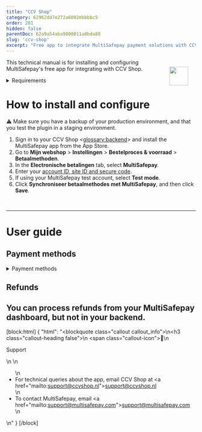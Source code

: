 ```yaml
---
title: "CCV Shop"
category: 62962dd7e272a6002ebbbbc5
order: 201
hidden: false
parentDoc: 62a9a54aba9800011a8bda88
slug: 'ccv-shop'
excerpt: "Free app to integrate MultiSafepay payment solutions with CCV shop."
---
```

<img src="https://raw.githubusercontent.com/MultiSafepay/docs/master/static/logo/Integrations/CCVShop.svg" width="50" align="right" style="margin: 20px; max-height: 75px"/>

This technical manual is for installing and configuring MultiSafepay's free app for integrating with CCV Shop.

<details id="requirements">
<summary>Requirements</summary>
<br>

You will need a [MultiSafepay account](/getting-started-guide/).
</details>

# How to install and configure

:warning: Make sure you have a backup of your production environment, and that you test the plugin in a staging environment.

1. Sign in to your CCV Shop <<glossary:backend>> and install the MultiSafepay app from the App Store.
2. Go to **Mijn webshop** > **Instellingen** > **Bestelproces & voorraad** > **Betaalmethoden**.
3. In the **Electronische betalingen** tab, select **MultiSafepay**.
4. Enter your [account ID, site ID and secure code](/sites/#site-id-api-key-and-secure-code).
5. If using your MultiSafepay test account, select **Test mode**.
6. Click **Synchroniseer betaalmethodes met MultiSafepay**, and then click **Save**.

<br>

___

# User guide

## Payment methods

<details id="payment-methods">
<summary>Payment methods</summary>
<br>

- Cards: [All](/credit-debit-cards/)
- Pay later methods: [AfterPay](/afterpay/), [Klarna](/klarna/)
- Wallets: [PayPal](/paypal)
- Banking methods:
    - [Bancontact](/bancontact)
    - [Bank Transfer](/bank-transfer)
    - [Giropay](/giropay)
    - [iDEAL](/ideal)
    - [Sofort](/sofort)
    - [Trustly](/trustly)

</details>

## Refunds

You can process refunds from your MultiSafepay dashboard, but not in your backend.
---

[block:html]
{
  "html": "<blockquote class=\"callout callout_info\">\n<h3 class=\"callout-heading false\">\n        <span class=\"callout-icon\">💬</span>\n        <p>Support</p>\n    </h3>\n  <ul>\n    <li>For technical queries about the app, email CCV Shop at <a href=\"mailto:support@ccvshop.nl\">support@ccvshop.nl</a></li>\n    <li>To contact MultiSafepay, email <a href=\"mailto:support@multisafepay.com\">support@multisafepay.com</a></li>\n  </ul>  \n</blockquote>"
}
[/block]